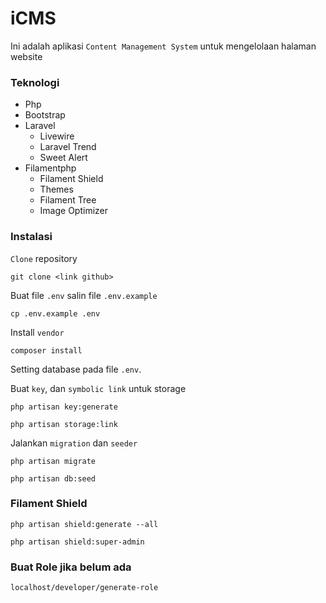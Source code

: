 # iCMS

Ini adalah aplikasi `Content Management System` untuk mengelolaan halaman website

### Teknologi

-   Php
-   Bootstrap
-   Laravel
    -   Livewire
    -   Laravel Trend
    -   Sweet Alert
-   Filamentphp
    -   Filament Shield
    -   Themes
    -   Filament Tree
    -   Image Optimizer

### Instalasi

`Clone` repository

```base
git clone <link github>
```

Buat file `.env` salin file `.env.example`

```base
cp .env.example .env
```

Install `vendor`

```base
composer install
```

Setting database pada file `.env`.

Buat `key`, dan `symbolic link` untuk storage

```base
php artisan key:generate

php artisan storage:link
```

Jalankan `migration` dan `seeder`

```base
php artisan migrate

php artisan db:seed
```

### Filament Shield

```base
php artisan shield:generate --all
```

```base
php artisan shield:super-admin
```

### Buat Role jika belum ada

```base
localhost/developer/generate-role
```
